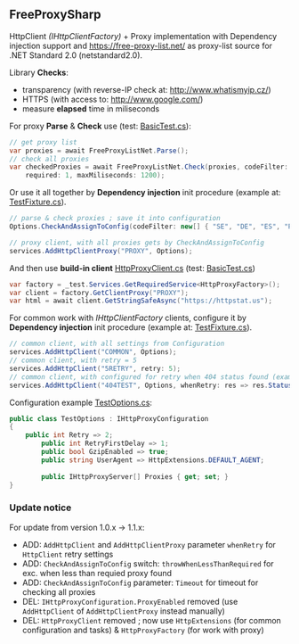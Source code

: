 ## FreeProxySharp

HttpClient *(IHttpClientFactory)* + Proxy implementation with Dependency injection support and https://free-proxy-list.net/ as proxy-list source for .NET Standard 2.0 (netstandard2.0).

Library **Checks**:
- transparency (with reverse-IP check at: http://www.whatismyip.cz/)
- HTTPS (with access to: http://www.google.com/)
- measure **elapsed** time in miliseconds

For proxy **Parse** & **Check** use (test: [BasicTest.cs](/src/FreeProxySharp.Test/BasicTest.cs)):

```c#
// get proxy list
var proxies = await FreeProxyListNet.Parse();
// check all proxies
var checkedProxies = await FreeProxyListNet.Check(proxies, codeFilter: new[] { "DE", "PL" },
	required: 1, maxMiliseconds: 1200);
```

Or use it all together by **Dependency injection** init procedure (example at: [TestFixture.cs](/src/FreeProxySharp.Test/TestFixture.cs)).

```c#
// parse & check proxies ; save it into configuration
Options.CheckAndAssignToConfig(codeFilter: new[] { "SE", "DE", "ES", "PL" }, required: 2);

// proxy client, with all proxies gets by CheckAndAssignToConfig
services.AddHttpClientProxy("PROXY", Options);
```

And then use **build-in client** [HttpProxyClient.cs](/src/FreeProxySharp/HttpProxyClient.cs) (test: [BasicTest.cs](/src/FreeProxySharp.Test/BasicTest.cs))

```c#
var factory = _test.Services.GetRequiredService<HttpProxyFactory>();
var client = factory.GetClientProxy("PROXY");
var html = await client.GetStringSafeAsync("https://httpstat.us");
```

For common work with *IHttpClientFactory* clients, configure it by **Dependency injection** init procedure (example at: [TestFixture.cs](/src/FreeProxySharp.Test/TestFixture.cs)).

```c#
// common client, with all settings from Configuration
services.AddHttpClient("COMMON", Options);
// common client, with retry = 5
services.AddHttpClient("5RETRY", retry: 5);
// common client, with configured for retry when 404 status found (example)
services.AddHttpClient("404TEST", Options, whenRetry: res => res.StatusCode == HttpStatusCode.NotFound);
```

Configuration example [TestOptions.cs](/src/FreeProxySharp.Test/TestOptions.cs):

```c#
public class TestOptions : IHttpProxyConfiguration
{
	public int Retry => 2;
        public int RetryFirstDelay => 1;
        public bool GzipEnabled => true;
        public string UserAgent => HttpExtensions.DEFAULT_AGENT;
	
        public IHttpProxyServer[] Proxies { get; set; }
}
```

### Update notice

For update from version 1.0.x -> 1.1.x:

- ADD: `AddHttpClient` and `AddHttpClientProxy` parameter `whenRetry` for `HttpClient` retry settings
- ADD: `CheckAndAssignToConfig` switch: `throwWhenLessThanRequired` for exc. when less than requied proxy found
- ADD: `CheckAndAssignToConfig` parameter: `Timeout` for timeout for checking all proxies
- DEL: `IHttpProxyConfiguration.ProxyEnabled` removed (use `AddHttpClient` of `AddHttpClientProxy` instead manually)
- DEL: `HttpProxyClient` removed ; now use `HttpExtensions` (for common configuration and tasks) & `HttpProxyFactory` (for work with proxy)

